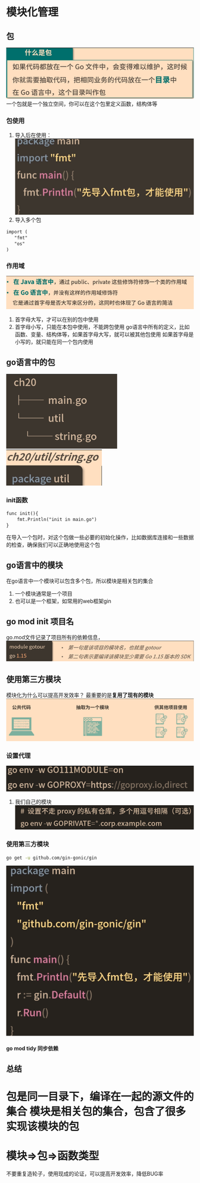  # 模块化管理
 
 ## 包
 ![](img/速通_20_模块化管理0.png)
 一个包就是一个独立空间，你可以在这个包里定义函数，结构体等
 ### 包使用
 1. 导入后在使用：
 ![](img/速通_20_模块化管理1.png)
 2. 导入多个包
 ```golang
 import (
 	"fmt"
 	"os"
 )
 ```
 ### 作用域
![](img/速通_20_模块化管理2.png)
1. 首字母大写，才可以在别的包中使用
2. 首字母小写，只能在本包中使用，不能跨包使用
go语言中所有的定义，比如函数、变量、结构体等，如果首字母大写，就可以被其他包使用
如果首字母是小写的，就只能在同一个包内使用
## go语言中的包
![](img/速通_20_模块化管理3.png)
![](img/速通_20_模块化管理4.png)
### init函数
```golang
func init(){
	fmt.Println("init in main.go")
}
```
在导入一个包时，对这个包做一些必要的初始化操作，比如数据库连接和一些数据的检查，确保我们可以正确地使用这个包
## go语言中的模块
在go语言中一个模块可以包含多个包，所以模块是相关包的集合
1. 一个模块通常是一个项目
2. 也可以是一个框架，如常用的web框架gin
## go mod init 项目名
go.mod文件记录了项目所有的依赖信息，
![](img/速通_20_模块化管理5.png)
## 使用第三方模块
模块化为什么可以提高开发效率？
最重要的是**复用了现有的模块**
![](img/速通_20_模块化管理6.png)
### 设置代理
![](img/速通_20_模块化管理7.png)
1. 我们自己的模块
![](img/速通_20_模块化管理8.png)
### 使用第三方模块
```bash
go get -u github.com/gin-gonic/gin
```
![](img/速通_20_模块化管理9.png)
#### go mod tidy 同步依赖

## 总结
包是同一目录下，编译在一起的源文件的集合
模块是相关包的集合，包含了很多实现该模块的包
====================
模块=>包=>函数类型
====================
不要重复造轮子，使用现成的论证，可以提高开发效率，降低BUG率